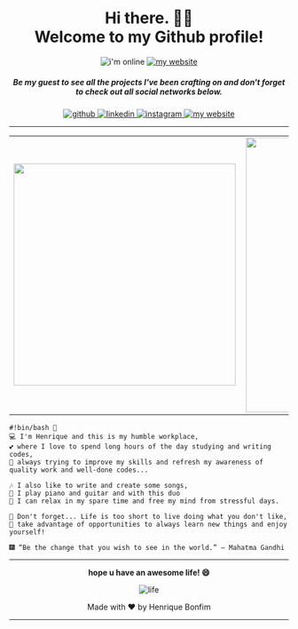 <h1 align=center> Hi there. 👋🤓<br/> Welcome to my Github profile! </h1>

<p align=center>
  <img alt="i'm online" src="https://img.shields.io/website?label=I%27m&style=plastic&up_message=online&url=https%3A%2F%2Fhp-bonfim.web.app%2F">
  <a href="https://github.com/hpbonfim?tab=repositories">
    <img src="https://img.shields.io/badge/check%20out%20my-projects-000000?style=plastic" alt="my website"/>
  </a>
</p>

<h5 align=center>Be my guest to see all the projects I've been crafting on and don't forget to check out all social networks below. </h5>

<p align=center>
  <a href="https://github.com/hpbonfim">
    <img src="https://img.shields.io/badge/Follow%20me-github-181717?style=for-the-badge&logo=github" alt="github"/>
  </a>
  <a href="https://linkedin.com/in/hpbonfim/">
    <img src="https://img.shields.io/badge/Connect%20on-Linkedin-0077B5?style=for-the-badge&logo=linkedin" alt="linkedin"/>
  </a>
  <a href="https://instagram.com/hpbonfim/">
    <img src="https://img.shields.io/badge/Follow%20me-Instagram-E4405F?style=for-the-badge&logo=instagram" alt="instagram"/>
  </a>
  <a href="https://hp-bonfim.web.app/">
    <img src="https://img.shields.io/badge/check%20out%20my-website-333333?style=for-the-badge&logo=leaflet" alt="my website"/>
  </a>
</p>
<hr>


<center>
<table>
  <tr>
      <td><img width="400px" align="left" src="https://github-readme-stats.vercel.app/api/top-langs/?username=hpbonfim&hide=html&layout=compact" /></td>
      <td><img width="495px" align="left" src="https://github-readme-stats.vercel.app/api?username=hpbonfim&theme=default" /></td>
  </tr>   
</table>
</center>

```
#!bin/bash 💾
💻 I'm Henrique and this is my humble workplace, 
💕 where I love to spend long hours of the day studying and writing codes, 
🏅 always trying to improve my skills and refresh my awareness of quality work and well-done codes...

🎶 I also like to write and create some songs,
🎸 I play piano and guitar and with this duo 
🎹 I can relax in my spare time and free my mind from stressful days.

🌱 Don't forget... Life is too short to live doing what you don't like, 
🌳 take advantage of opportunities to always learn new things and enjoy yourself! 

🎆 “Be the change that you wish to see in the world.” ― Mahatma Gandhi
```

<hr>
<p align=center>
   <b>hope u have an awesome life! 😄</b>
</p>
<p align=center>
  <img align=center src="https://splashpages.files.wordpress.com/2015/06/dcmlife.gif?w=840" alt="life"/>
</p>
<p align=center>Made with ❤️ by Henrique Bonfim</p>
<hr>
<!--
<h2 align=center>My Knowledge Tree</h2>
<h5 align=center>Dev Tools </h5>
<p align=center>
  <img alt="GitHub top language" src="https://img.shields.io/badge/Visual%20Studio%20Code-⭐ ⭐ ⭐ ⭐ ⭐-41454A?style=flat&logo=visual-studio-code">
  <img alt="GitHub top language" src="https://img.shields.io/badge/Insomnia-⭐ ⭐ ⭐ ⭐ ⭐-41454A?style=flat&logo=insomnia">
</p>
<hr>
<h5 align=center>Top cloud technologies I work with: </h5>
<p align=center>
  <img alt="GitHub top language" src="https://img.shields.io/badge/AWS-4.2 / 5-41454A?style=flat&logo=amazon-aws">
  <img alt="GitHub top language" src="https://img.shields.io/badge/Google Cloud-4.0 / 5-41454A?style=flat&logo=google-cloud">
  <img alt="GitHub top language" src="https://img.shields.io/badge/Azure-3.8 / 5-41454A?style=flat&logo=microsoft-azure">
</p>
<hr>
<h5 align=center>Top Languages <i>"or almost languages"</i> I work with: </h5>
<h5 align=center>Back-end</h5>
<p align=center>
  <img alt="GitHub top language" src="https://img.shields.io/badge/Javascript-4.9 / 5-41454A?style=flat&logo=javascript">
  <img alt="GitHub top language" src="https://img.shields.io/badge/Typescript-4.8 / 5-41454A?style=flat&logo=typescript">
  <img alt="GitHub top language" src="https://img.shields.io/badge/Python-4.0 / 5-41454A?style=flat&logo=python">
  <img alt="GitHub top language" src="https://img.shields.io/badge/PHP-3.5 / 5-41454A?style=flat&logo=php">
  <img alt="GitHub top language" src="https://img.shields.io/badge/C / C++-3.5 / 5-41454A?style=flat&logo=c">
  <img alt="GitHub top language" src="https://img.shields.io/badge/Java-3.2 / 5-41454A?style=flat&logo=java">
  <img alt="GitHub top language" src="https://img.shields.io/badge/.NET-3.0 / 5-41454A?style=flat&logo=.net">
</p>
<h5 align=center>Front-end</h5>
<p align=center>
  <img alt="GitHub top language" src="https://img.shields.io/badge/HTML-5 / 5-41454A?style=flat">
  <img alt="GitHub top language" src="https://img.shields.io/badge/CSS-4.9 / 5-41454A?style=flat">
  <img alt="GitHub top language" src="https://img.shields.io/badge/JQuery-4.8 / 5-41454A?style=flat&logo=jquery">
  <img alt="GitHub top language" src="https://img.shields.io/badge/Angular-4.5 / 5-41454A?style=flat&logo=angular">
  <img alt="GitHub top language" src="https://img.shields.io/badge/React-4.4 / 5-41454A?style=flat&logo=react">
  <img alt="GitHub top language" src="https://img.shields.io/badge/Vue-4.0 / 5-41454A?style=flat&logo=vue.js">
</p>
<h5 align=center>Database</h5>
<p align=center>
  <img alt="GitHub top language" src="https://img.shields.io/badge/MongoDB-4.5 / 5-41454A?style=flat&logo=mongodb">
  <img alt="GitHub top language" src="https://img.shields.io/badge/MySQL-4.2 / 5-41454A?style=flat&logo=mysql">
  <img alt="GitHub top language" src="https://img.shields.io/badge/Redis-4.0 / 5-41454A?style=flat&logo=redis">
</p>
<h5 align=center>Mobile</h5>
<p align=center>
  <img alt="GitHub top language" src="https://img.shields.io/badge/React%20Native-4.0 / 5-41454A?style=flat&logo=react">
  <img alt="GitHub top language" src="https://img.shields.io/badge/Android-3.0 / 5-41454A?style=flat&logo=android">
</p>
<h5 align=center>OS</h5>
<p align=center>
  <img alt="GitHub top language" src="https://img.shields.io/badge/Ubuntu-⭐ ⭐ ⭐ ⭐ ⭐-41454A?style=flat&logo=ubuntu">
</p>
<hr>

**hpbonfim/hpbonfim** is a ✨ _special_ ✨ repository because its `README.md` (this file) appears on your GitHub profile.

Here are some ideas to get you started:

- 🔭 I’m currently working on ...
- 🌱 I’m currently learning ...
- 👯 I’m looking to collaborate on ...
- 🤔 I’m looking for help with ...
- 💬 Ask me about ...
- 📫 How to reach me: ...
- 😄 Pronouns: ...
- ⚡ Fun fact: ...
-->
